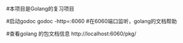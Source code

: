 #本项目是Golang的复习项目

#启动godoc 
godoc -http=:6060    #在6060端口监听，golang的文档帮助

#查看golang 的包文档信息
http://localhost:6060/pkg/